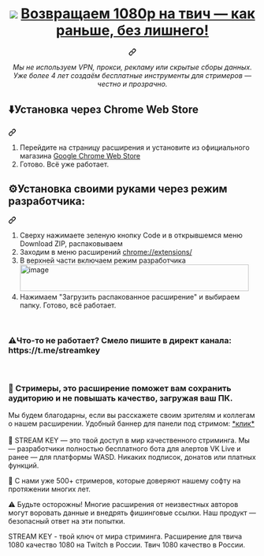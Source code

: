 <div align="center" dir="auto">
<div class="markdown-heading" dir="auto"><h1 tabindex="-1" class="heading-element" dir="auto"><a target="_blank" rel="noopener noreferrer nofollow" href="https://cdn-icons-png.flaticon.com/512/5968/5968819.png"><img src="https://cdn-icons-png.flaticon.com/512/5968/5968819.png" height="28" data-canonical-src="https://cdn-icons-png.flaticon.com/128/5968/5968756.png" style="max-width: 100%; height: auto; max-height: 28px;"></a> <a href="https://chromewebstore.google.com/detail/glbkjheoolikhdollknciblfgncbpcnf?utm_source=item-share-cb">Возвращаем 1080p на твич — как раньше, без лишнего!</a> </h1><a id="user-content--flowsealzapret-discord-youtube-" class="anchor" aria-label="" href=""><svg class="octicon octicon-link" viewBox="0 0 16 16" version="1.1" width="16" height="16" aria-hidden="true"><path d="m7.775 3.275 1.25-1.25a3.5 3.5 0 1 1 4.95 4.95l-2.5 2.5a3.5 3.5 0 0 1-4.95 0 .751.751 0 0 1 .018-1.042.751.751 0 0 1 1.042-.018 1.998 1.998 0 0 0 2.83 0l2.5-2.5a2.002 2.002 0 0 0-2.83-2.83l-1.25 1.25a.751.751 0 0 1-1.042-.018.751.751 0 0 1-.018-1.042Zm-4.69 9.64a1.998 1.998 0 0 0 2.83 0l1.25-1.25a.751.751 0 0 1 1.042.018.751.751 0 0 1 .018 1.042l-1.25 1.25a3.5 3.5 0 1 1-4.95-4.95l2.5-2.5a3.5 3.5 0 0 1 4.95 0 .751.751 0 0 1-.018 1.042.751.751 0 0 1-1.042.018 1.998 1.998 0 0 0-2.83 0l-2.5 2.5a1.998 1.998 0 0 0 0 2.83Z"></path></svg></a></div>
<p dir="auto"><em>Мы не используем VPN, прокси, рекламу или скрытые сборы данных. <br>Уже более 4 лет создаём бесплатные инструменты для стримеров — честно и прозрачно. </em></p></div>

<div class="markdown-heading" dir="auto"><h2 tabindex="-1" class="heading-element" dir="auto">⬇️Установка через Chrome Web Store</h2><a id="user-content-️установка" class="anchor" aria-label="Permalink: ⬇️Установка через Chrome Web Store" href="⬇️Установка через Chrome Web Store"><svg class="octicon octicon-link" viewBox="0 0 16 16" version="1.1" width="16" height="16" aria-hidden="true"><path d="m7.775 3.275 1.25-1.25a3.5 3.5 0 1 1 4.95 4.95l-2.5 2.5a3.5 3.5 0 0 1-4.95 0 .751.751 0 0 1 .018-1.042.751.751 0 0 1 1.042-.018 1.998 1.998 0 0 0 2.83 0l2.5-2.5a2.002 2.002 0 0 0-2.83-2.83l-1.25 1.25a.751.751 0 0 1-1.042-.018.751.751 0 0 1-.018-1.042Zm-4.69 9.64a1.998 1.998 0 0 0 2.83 0l1.25-1.25a.751.751 0 0 1 1.042.018.751.751 0 0 1 .018 1.042l-1.25 1.25a3.5 3.5 0 1 1-4.95-4.95l2.5-2.5a3.5 3.5 0 0 1 4.95 0 .751.751 0 0 1-.018 1.042.751.751 0 0 1-1.042.018 1.998 1.998 0 0 0-2.83 0l-2.5 2.5a1.998 1.998 0 0 0 0 2.83Z"></path></svg></a></div>

1. Перейдите на страницу расширения и установите из официального магазина <a href="https://chromewebstore.google.com/detail/glbkjheoolikhdollknciblfgncbpcnf?utm_source=item-share-cb">Google Chrome Web Store</a>
2. Готово. Всё уже работает.

<div class="markdown-heading" dir="auto"><h2 tabindex="-1" class="heading-element" dir="auto">⚙️Установка своими руками через режим разработчика:</h2><a id="user-content-️установка" class="anchor" aria-label="Permalink: ⚙️Установка своими руками" href="⚙️Установка своими руками через режим разработчика:"><svg class="octicon octicon-link" viewBox="0 0 16 16" version="1.1" width="16" height="16" aria-hidden="true"><path d="m7.775 3.275 1.25-1.25a3.5 3.5 0 1 1 4.95 4.95l-2.5 2.5a3.5 3.5 0 0 1-4.95 0 .751.751 0 0 1 .018-1.042.751.751 0 0 1 1.042-.018 1.998 1.998 0 0 0 2.83 0l2.5-2.5a2.002 2.002 0 0 0-2.83-2.83l-1.25 1.25a.751.751 0 0 1-1.042-.018.751.751 0 0 1-.018-1.042Zm-4.69 9.64a1.998 1.998 0 0 0 2.83 0l1.25-1.25a.751.751 0 0 1 1.042.018.751.751 0 0 1 .018 1.042l-1.25 1.25a3.5 3.5 0 1 1-4.95-4.95l2.5-2.5a3.5 3.5 0 0 1 4.95 0 .751.751 0 0 1-.018 1.042.751.751 0 0 1-1.042.018 1.998 1.998 0 0 0-2.83 0l-2.5 2.5a1.998 1.998 0 0 0 0 2.83Z"></path></svg></a></div>

1. Сверху нажимаете зеленую кнопку Code и в открывшемся меню Download ZIP, распаковываем
2. Заходим в меню расширений <a href="chrome://extensions/">chrome://extensions/</a>
3. В верхней части включаем режим разработчика 
<img width="464" height="54" alt="image" src="https://github.com/user-attachments/assets/d95fee01-2fd8-4567-8d61-58f26b4369e5" /><br>
4. Нажимаем "Загрузить распакованное расширение" и выбираем папку. Готово, всё работает.
<br>

<p class="center"><h3>⚠️Что-то не работает? Смело пишите в директ канала: https://t.me/streamkey</h3></p>
<br>
<p><strong><h3>🎥 Стримеры, это расширение поможет вам сохранить аудиторию и не повышать качество, загружая ваш ПК.</strong></h3>
Мы будем благодарны, если вы расскажете своим зрителям и коллегам о нашем расширении. Удобный баннер для панели под стримом: <a href="https://i.ibb.co/N2Fs1tRD/Chat-GPT-Image-9-2025-19-39-56.jpg">*клик*</a>
<br>
<br>
🔑 STREAM KEY — это твой доступ в мир качественного стриминга. 
Мы — разработчики полностью бесплатного бота для алертов VK Live и ранее — для платформы WASD.
Никаких подписок, донатов или платных функций.

👥 С нами уже 500+ стримеров, которые доверяют нашему софту на протяжении многих лет. 

⚠️ Будьте осторожны!
Многие расширения от неизвестных авторов могут воровать данные и внедрять фишинговые ссылки. Наш продукт — безопасный ответ на эти попытки.

STREAM KEY - твой ключ от мира стриминга. Расширение для твича 1080 качество 1080 на Twitch в России. Твич 1080 качество в России.
